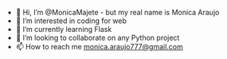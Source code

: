 - 👋 Hi, I’m @MonicaMajete - but my real name is Monica Araujo
- 👀 I’m interested in coding for web
- 🌱 I’m currently learning Flask
- 💞️ I’m looking to collaborate on any Python project
- 📫 How to reach me monica.araujo777@gmail.com

<!---
MonicaMajete/MonicaMajete is a ✨ special ✨ repository because its `README.md` (this file) appears on your GitHub profile.
You can click the Preview link to take a look at your changes.
--->
